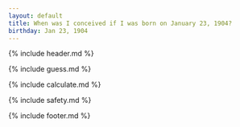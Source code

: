 ```yaml
---
layout: default
title: When was I conceived if I was born on January 23, 1904?
birthday: Jan 23, 1904
---
```


{% include header.md %}

{% include guess.md %}

{% include calculate.md %}

{% include safety.md %}

{% include footer.md %}



